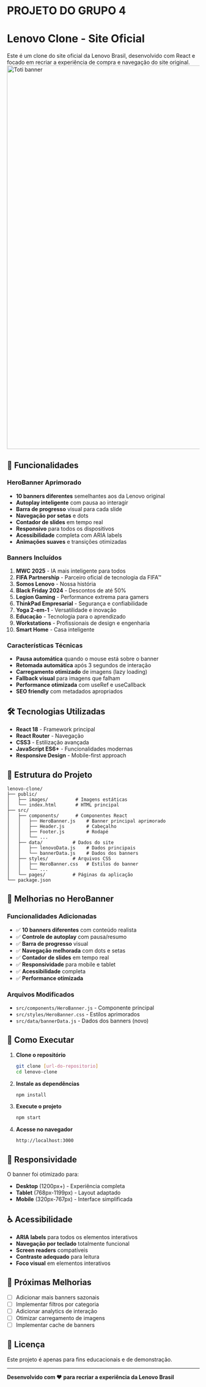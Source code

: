 # PROJETO DO GRUPO 4
# Lenovo Clone - Site Oficial

Este é um clone do site oficial da Lenovo Brasil, desenvolvido com React e focado em recriar a experiência de compra e navegação do site original.
<img width="1000" alt="Toti banner" src="https://drive.google.com/file/d/1H1pgpqumF7AaC2et5pnYtm4YZbsTMkYM/view?usp=sharing" />

## 🚀 Funcionalidades

### HeroBanner Aprimorado
- **10 banners diferentes** semelhantes aos da Lenovo original
- **Autoplay inteligente** com pausa ao interagir
- **Barra de progresso** visual para cada slide
- **Navegação por setas** e dots
- **Contador de slides** em tempo real
- **Responsivo** para todos os dispositivos
- **Acessibilidade** completa com ARIA labels
- **Animações suaves** e transições otimizadas

### Banners Incluídos
1. **MWC 2025** - IA mais inteligente para todos
2. **FIFA Partnership** - Parceiro oficial de tecnologia da FIFA™
3. **Somos Lenovo** - Nossa história
4. **Black Friday 2024** - Descontos de até 50%
5. **Legion Gaming** - Performance extrema para gamers
6. **ThinkPad Empresarial** - Segurança e confiabilidade
7. **Yoga 2-em-1** - Versatilidade e inovação
8. **Educação** - Tecnologia para o aprendizado
9. **Workstations** - Profissionais de design e engenharia
10. **Smart Home** - Casa inteligente

### Características Técnicas
- **Pausa automática** quando o mouse está sobre o banner
- **Retomada automática** após 3 segundos de interação
- **Carregamento otimizado** de imagens (lazy loading)
- **Fallback visual** para imagens que falham
- **Performance otimizada** com useRef e useCallback
- **SEO friendly** com metadados apropriados

## 🛠️ Tecnologias Utilizadas

- **React 18** - Framework principal
- **React Router** - Navegação
- **CSS3** - Estilização avançada
- **JavaScript ES6+** - Funcionalidades modernas
- **Responsive Design** - Mobile-first approach

## 📁 Estrutura do Projeto

```
lenovo-clone/
├── public/
│   ├── images/          # Imagens estáticas
│   └── index.html       # HTML principal
├── src/
│   ├── components/      # Componentes React
│   │   ├── HeroBanner.js    # Banner principal aprimorado
│   │   ├── Header.js        # Cabeçalho
│   │   ├── Footer.js        # Rodapé
│   │   └── ...
│   ├── data/           # Dados do site
│   │   ├── lenovoData.js    # Dados principais
│   │   └── bannerData.js    # Dados dos banners
│   ├── styles/         # Arquivos CSS
│   │   ├── HeroBanner.css   # Estilos do banner
│   │   └── ...
│   └── pages/          # Páginas da aplicação
└── package.json
```

## 🎨 Melhorias no HeroBanner

### Funcionalidades Adicionadas
- ✅ **10 banners diferentes** com conteúdo realista
- ✅ **Controle de autoplay** com pausa/resumo
- ✅ **Barra de progresso** visual
- ✅ **Navegação melhorada** com dots e setas
- ✅ **Contador de slides** em tempo real
- ✅ **Responsividade** para mobile e tablet
- ✅ **Acessibilidade** completa
- ✅ **Performance otimizada**

### Arquivos Modificados
- `src/components/HeroBanner.js` - Componente principal
- `src/styles/HeroBanner.css` - Estilos aprimorados
- `src/data/bannerData.js` - Dados dos banners (novo)

## 🚀 Como Executar

1. **Clone o repositório**
   ```bash
   git clone [url-do-repositorio]
   cd lenovo-clone
   ```

2. **Instale as dependências**
   ```bash
   npm install
   ```

3. **Execute o projeto**
   ```bash
   npm start
   ```

4. **Acesse no navegador**
   ```
   http://localhost:3000
   ```

## 📱 Responsividade

O banner foi otimizado para:
- **Desktop** (1200px+) - Experiência completa
- **Tablet** (768px-1199px) - Layout adaptado
- **Mobile** (320px-767px) - Interface simplificada

## ♿ Acessibilidade

- **ARIA labels** para todos os elementos interativos
- **Navegação por teclado** totalmente funcional
- **Screen readers** compatíveis
- **Contraste adequado** para leitura
- **Foco visual** em elementos interativos

## 🎯 Próximas Melhorias

- [ ] Adicionar mais banners sazonais
- [ ] Implementar filtros por categoria
- [ ] Adicionar analytics de interação
- [ ] Otimizar carregamento de imagens
- [ ] Implementar cache de banners

## 📄 Licença

Este projeto é apenas para fins educacionais e de demonstração.

---

**Desenvolvido com ❤️ para recriar a experiência da Lenovo Brasil**

